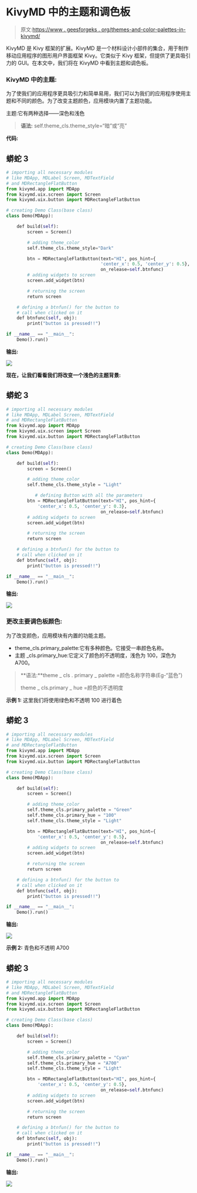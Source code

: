 # KivyMD 中的主题和调色板

> 原文:[https://www . geesforgeks . org/themes-and-color-palettes-in-kivymd/](https://www.geeksforgeeks.org/themes-and-color-palettes-in-kivymd/)

KivyMD 是 Kivy 框架的扩展。KivyMD 是一个材料设计小部件的集合，用于制作移动应用程序的图形用户界面框架 Kivy。它类似于 Kivy 框架，但提供了更具吸引力的 GUI。在本文中，我们将在 KivyMD 中看到主题和调色板。

### KivyMD 中的主题:

为了使我们的应用程序更具吸引力和简单易用，我们可以为我们的应用程序使用主题和不同的颜色。为了改变主题颜色，应用模块内置了主题功能。

主题:它有两种选择——深色和浅色

> **语法:** self.theme_cls.theme_style=“暗”或“亮”

**代码:**

## 蟒蛇 3

```py
# importing all necessary modules
# like MDApp, MDLabel Screen, MDTextField
# and MDRectangleFlatButton
from kivymd.app import MDApp
from kivymd.uix.screen import Screen
from kivymd.uix.button import MDRectangleFlatButton

# creating Demo Class(base class)
class Demo(MDApp):

    def build(self):
        screen = Screen()

        # adding theme_color
        self.theme_cls.theme_style="Dark"

        btn = MDRectangleFlatButton(text="HI", pos_hint={
                                    'center_x': 0.5, 'center_y': 0.5},
                                    on_release=self.btnfunc)
        # adding widgets to screen
        screen.add_widget(btn)

        # returning the screen
        return screen

    # defining a btnfun() for the button to
    # call when clicked on it
    def btnfunc(self, obj):
        print("button is pressed!!")

if __name__ == "__main__":
    Demo().run()
```

**输出:**

![](img/0e3dee9a2c2665cb766adc4487670810.png)

**现在，让我们看看我们将改变一个浅色的主题背景:**

## 蟒蛇 3

```py
# importing all necessary modules
# like MDApp, MDLabel Screen, MDTextField
# and MDRectangleFlatButton
from kivymd.app import MDApp
from kivymd.uix.screen import Screen
from kivymd.uix.button import MDRectangleFlatButton

# creating Demo Class(base class)
class Demo(MDApp):

    def build(self):
        screen = Screen()

        # adding theme_color
        self.theme_cls.theme_style = "Light"

           # defining Button with all the parameters
        btn = MDRectangleFlatButton(text="HI", pos_hint={
            'center_x': 0.5, 'center_y': 0.3},
                                    on_release=self.btnfunc)
        # adding widgets to screen
        screen.add_widget(btn)

        # returning the screen
        return screen

    # defining a btnfun() for the button to
    # call when clicked on it
    def btnfunc(self, obj):
        print("button is pressed!!")

if __name__ == "__main__":
    Demo().run()
```

**输出:**

![](img/e54b02b5390fc625b50fcda4c37ba710.png)

### 更改主要调色板颜色:

为了改变颜色，应用模块有内置的功能主题。

*   theme_cls.primary_palette:它有多种颜色。它接受一串颜色名称。
*   主题 _cls.primary_hue:它定义了颜色的不透明度，浅色为 100，深色为 A700。

> **语法:**theme _ cls . primary _ palette =颜色名称字符串(Eg-“蓝色”)
> 
> theme _ cls.primary _ hue =颜色的不透明度

**示例 1:** 这里我们将使用绿色和不透明 100 进行着色

## 蟒蛇 3

```py
# importing all necessary modules
# like MDApp, MDLabel Screen, MDTextField
# and MDRectangleFlatButton
from kivymd.app import MDApp
from kivymd.uix.screen import Screen
from kivymd.uix.button import MDRectangleFlatButton

# creating Demo Class(base class)
class Demo(MDApp):

    def build(self):
        screen = Screen()

        # adding theme_color
        self.theme_cls.primary_palette = "Green"
        self.theme_cls.primary_hue = "100"
        self.theme_cls.theme_style = "Light"

        btn = MDRectangleFlatButton(text="HI", pos_hint={
            'center_x': 0.5, 'center_y': 0.5},
                                    on_release=self.btnfunc)
        # adding widgets to screen
        screen.add_widget(btn)

        # returning the screen
        return screen

    # defining a btnfun() for the button to
    # call when clicked on it
    def btnfunc(self, obj):
        print("button is pressed!!")

if __name__ == "__main__":
    Demo().run()
```

**输出:**

![](img/69fbacd6e768b5f3c47a55cc39d64767.png)

**示例 2:** 青色和不透明 A700

## 蟒蛇 3

```py
# importing all necessary modules
# like MDApp, MDLabel Screen, MDTextField
# and MDRectangleFlatButton
from kivymd.app import MDApp
from kivymd.uix.screen import Screen
from kivymd.uix.button import MDRectangleFlatButton

# creating Demo Class(base class)
class Demo(MDApp):

    def build(self):
        screen = Screen()

        # adding theme_color
        self.theme_cls.primary_palette = "Cyan"
        self.theme_cls.primary_hue = "A700"
        self.theme_cls.theme_style = "Light"

        btn = MDRectangleFlatButton(text="HI", pos_hint={
            'center_x': 0.5, 'center_y': 0.5},
                                    on_release=self.btnfunc)
        # adding widgets to screen
        screen.add_widget(btn)

        # returning the screen
        return screen

    # defining a btnfun() for the button to
    # call when clicked on it
    def btnfunc(self, obj):
        print("button is pressed!!")

if __name__ == "__main__":
    Demo().run()
```

**输出:**

![](img/871cef25789dd3cf1f6411d5bcaffd6f.png)